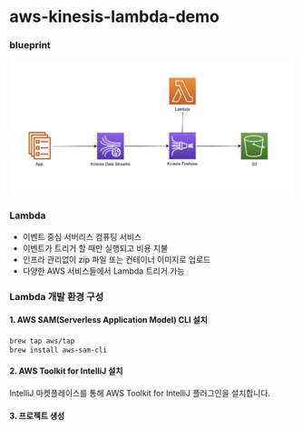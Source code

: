 # aws-kinesis-lambda-demo

### blueprint
![architecture](./img/architecture.png)


### Lambda
- 이벤트 중심 서버리스 컴퓨팅 서비스
- 이벤트가 트리거 할 때만 실행되고 비용 지불
- 인프라 관리없이 zip 파일 또는 컨테이너 이미지로 업로드
- 다양한 AWS 서비스들에서 Lambda 트리거 가능


### Lambda 개발 환경 구성
#### 1. AWS SAM(Serverless Application Model) CLI 설치
```
brew tap aws/tap
brew install aws-sam-cli
```


#### 2. AWS Toolkit for IntelliJ 설치
IntelliJ 마켓플레이스를 통해 AWS Toolkit for IntelliJ 플러그인을 설치합니다.


#### 3. 프로젝트 생성 

